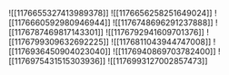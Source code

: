 ![[1176655327413989378]]
![[1176656258251649024]]
![[1176660592980946944]]
![[1176748696291237888]]
![[1176787469817143301]]
![[1176792941609701376]]
![[1176799309632692225]]
![[1176811043944747008]]
![[1176936450904023040]]
![[1176940869703782400]]
![[1176975431515303936]]
![[1176993127002857473]]
